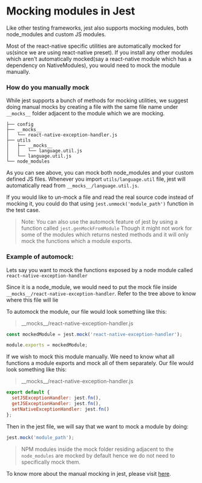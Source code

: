 # Mocking modules in Jest

Like other testing frameworks, jest also supports mocking modules, both node_modules and custom JS modules.

Most of the react-native specific utilities are automatically mocked for us(since we are using react-native preset). If you install any other modules which aren't automatically mocked(say a react-native module which has a dependency on NativeModules), you would need to mock the module manually.

### How do you manually mock
While jest supports a bunch of methods for mocking utilities, we suggest doing manual mocks by creating a file with the same file name under `__mocks__` folder adjacent to the module which we are mocking.

```
├── config
├── __mocks__
│   └── react-native-exception-handler.js
├── utils
│   ├── __mocks__
│   │   └── language.util.js
│   └── language.util.js
└── node_modules
```

As you can see above, you can mock both node_modules and your custom defined JS files.
Whenever you import `utils/language.util` file, jest will automatically read from `__mocks__/language.util.js`.

If you would like to un-mock a file and read the real source code instead of mocking it, you could do that using `jest.unmock('module_path')` function in the test case.

>Note: You can also use the automock feature of jest by using a function called `jest.genMockFromModule` Though it might not work for some of the modules which returns nested methods and it will only mock the functions which a module exports.

### Example of automock:
Lets say you want to mock the functions exposed by a node module called `react-native-exception-handler`

Since it is a node_module, we would need to put the mock file inside `__mocks__/react-native-exception-handler`. Refer to the tree above to know where this file will lie

To automock the module, our file would look something like this:
>\_\_mocks__/react-native-exception-handler.js

```js
const mockedModule = jest.mock('react-native-exception-handler');

module.exports = mockedModule;
```

If we wish to mock this module manually. We need to know what all functions a module exports and mock all of them separately. Our file would look something like this:
>\_\_mocks__/react-native-exception-handler.js

```js
export default {
  setJSExceptionHandler: jest.fn(),
  getJSExceptionHandler: jest.fn(),
  setNativeExceptionHandler: jest.fn()
};
```

Then in the jest file, we will say that we want to mock a module by doing:

```js
jest.mock('module_path');
```
>NPM modules inside the mock folder residing adjacent to the `node_modules` are mocked by default hence we do not need to specifically mock them.



To know more about the manual mocking in jest, please visit [here](https://facebook.github.io/jest/docs/en/manual-mocks.html#content).
